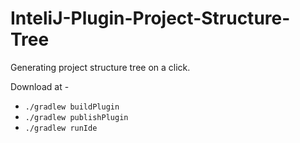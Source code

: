 # InteliJ-Plugin-Project-Structure-Tree
Generating project structure tree on a click. 

Download at - 

- `./gradlew buildPlugin`
- `./gradlew publishPlugin`
- `./gradlew runIde`
